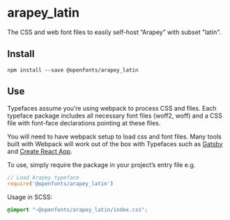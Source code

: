 
# arapey_latin

The CSS and web font files to easily self-host “Arapey” with subset "latin".

## Install

`npm install --save @openfonts/arapey_latin`

## Use

Typefaces assume you’re using webpack to process CSS and files. Each typeface
package includes all necessary font files (woff2, woff) and a CSS file with
font-face declarations pointing at these files.

You will need to have webpack setup to load css and font files. Many tools built
with Webpack will work out of the box with Typefaces such as [Gatsby](https://github.com/gatsbyjs/gatsby)
and [Create React App](https://github.com/facebookincubator/create-react-app).

To use, simply require the package in your project’s entry file e.g.

```javascript
// Load Arapey typeface
require('@openfonts/arapey_latin')
```

Usage in SCSS:
```scss
@import "~@openfonts/arapey_latin/index.css";
```
